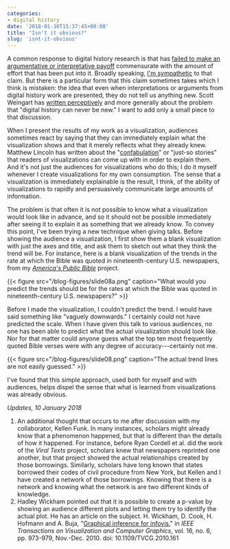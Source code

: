 ```yaml
---
categories:
- digital history
date: '2018-01-10T15:37:45+00:00'
title: "Isn't it obvious?"
slug: 'isnt-it-obvious'
---
```


A common response to digital history research is that has [failed to make an argumentative or interpretative payoff](http://dhdebates.gc.cuny.edu/debates/text/77) commensurate with the amount of effort that has been put into it. Broadly speaking, [I'm sympathetic](https://rrchnm.org/argument-white-paper/) to that claim. But there is a particular form that this claim sometimes takes which I think is mistaken: the idea that even when interpretations or arguments from digital history work are presented, they do not tell us anything new. Scott Weingart has [written perceptively](http://scottbot.net/digital-history-can-never-be-new/) and more generally about the problem that "digital history can never be new." I want to add only a small piece to that discussion.

When I present the results of my work as a visualization, audiences sometimes react by saying that they can immediately explain what the visualization shows and that it merely reflects what they already knew. Matthew Lincoln has written about the "[confabulation](https://matthewlincoln.net/2015/03/21/confabulation-in-the-humanities.html)" or "just-so stories" that readers of visualizations can come up with in order to explain them. And it's not just the audiences for visualizations who do this; I do it myself whenever I create visualizations for my own consumption. The sense that a visualization is immediately explainable is the result, I think, of the ability of visualizations to rapidly and persuasively communicate large amounts of information.

The problem is that often it is not possible to know what a visualization would look like in advance, and so it should not be possible immediately after seeing it to explain it as something that we already know. To convey this point, I've been trying a new technique when giving talks. Before showing the audience a visualization, I first show them a blank visualization with just the axes and title, and ask them to sketch out what they think the trend will be. For instance, here is a blank visualization of the trends in the rate at which the Bible was quoted in nineteenth-century U.S. newspapers, from my [*America's Public Bible*](http://americaspublicbible.org/) project.

{{< figure src="/blog-figures/slide08a.png" caption="What would you predict the trends should be for the rates at which the Bible was quoted in nineteenth-century U.S. newspapers?" >}}

Before I made the visualization, I couldn't predict the trend. I would have said something like "vaguely downwards." I certainly could not have predicted the scale. When I have given this talk to various audiences, no one has been able to predict what the actual visualization should look like. Nor for that matter could anyone guess what the top ten most frequently quoted Bible verses were with any degree of accuracy---certainly not me.

{{< figure src="/blog-figures/slide08.png" caption="The actual trend lines are not easily guessed." >}}

I've found that this simple approach, used both for myself and with audiences, helps dispel the sense that what is learned from visualizations was already obvious.

*Updates, 10 January 2018*

1.  An additional thought that occurs to me after discussion with my collaborator, Kellen Funk. In many instances, scholars might already know that a phenomenon happened, but that is different than the details of how it happened. For instance, before Ryan Cordell et al. did the work of the *Viral Texts* project, scholars knew that newspapers reprinted one another, but that project showed the actual relationships created by those borrowings. Similarly, scholars have long known that states borrowed their codes of civil procedure from New York, but Kellen and I have created a network of those borrowings. Knowing that there is a network and knowing what the network is are two different kinds of knowledge.
2.  Hadley Wickham pointed out that it is possible to create a p-value by showing an audience different plots and letting them try to identify the actual plot. He has an article on the subject. H. Wickham, D. Cook, H. Hofmann and A. Buja, "[Graphical inference for infovis](http://ieeexplore.ieee.org/stamp/stamp.jsp?tp=&arnumber=5613434&isnumber=5613414)," in *IEEE Transactions on Visualization and Computer Graphics*, vol. 16, no. 6, pp. 973-979, Nov.-Dec. 2010. doi: 10.1109/TVCG.2010.161
